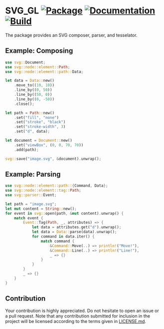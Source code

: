 # SVG_GL [![Package][package-img]][package-url] [![Documentation][documentation-img]][documentation-url] [![Build][build-img]][build-url]

The package provides an SVG composer, parser, and tesselator.

## Example: Composing

```rust
use svg::Document;
use svg::node::element::Path;
use svg::node::element::path::Data;

let data = Data::new()
    .move_to((10, 10))
    .line_by((0, 50))
    .line_by((50, 0))
    .line_by((0, -50))
    .close();

let path = Path::new()
    .set("fill", "none")
    .set("stroke", "black")
    .set("stroke-width", 3)
    .set("d", data);

let document = Document::new()
    .set("viewBox", (0, 0, 70, 70))
    .add(path);

svg::save("image.svg", &document).unwrap();
```

## Example: Parsing

```rust
use svg::node::element::path::{Command, Data};
use svg::node::element::tag::Path;
use svg::parser::Event;

let path = "image.svg";
let mut content = String::new();
for event in svg::open(path, &mut content).unwrap() {
    match event {
        Event::Tag(Path, _, attributes) => {
            let data = attributes.get("d").unwrap();
            let data = Data::parse(data).unwrap();
            for command in data.iter() {
                match command {
                    &Command::Move(..) => println!("Move!"),
                    &Command::Line(..) => println!("Line!"),
                    _ => {}
                }
            }
        }
        _ => {}
    }
}
```

## Contribution

Your contribution is highly appreciated. Do not hesitate to open an issue or a
pull request. Note that any contribution submitted for inclusion in the project
will be licensed according to the terms given in [LICENSE.md](LICENSE.md).

[build-img]: https://github.com/bodoni/svg/workflows/build/badge.svg
[build-url]: https://github.com/bodoni/svg/actions/workflows/build.yml
[documentation-img]: https://docs.rs/svg/badge.svg
[documentation-url]: https://docs.rs/svg
[package-img]: https://img.shields.io/crates/v/svg.svg
[package-url]: https://crates.io/crates/svg
